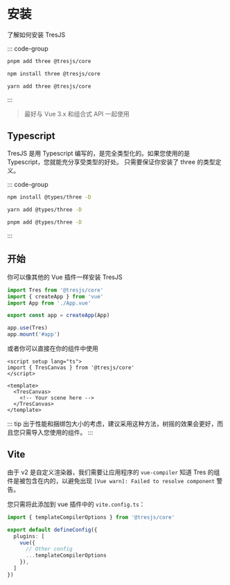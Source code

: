 # 安装

了解如何安装 TresJS

::: code-group

```bash [pnpm]
pnpm add three @tresjs/core
```

```bash [npm]
npm install three @tresjs/core
```

```bash [yarn]
yarn add three @tresjs/core
```

:::

> 最好与 Vue 3.x 和组合式 API 一起使用

## Typescript

TresJS 是用 Typescript 编写的，是完全类型化的。如果您使用的是 Typescript，您就能充分享受类型的好处。 只需要保证你安装了 three 的类型定义。

::: code-group

```bash [npm]
npm install @types/three -D
```

```bash [yarn]
yarn add @types/three -D
```

```bash [pnpm]
pnpm add @types/three -D
```

:::

## 开始

你可以像其他的 Vue 插件一样安装 TresJS

```ts
import Tres from '@tresjs/core'
import { createApp } from 'vue'
import App from './App.vue'

export const app = createApp(App)

app.use(Tres)
app.mount('#app')
```

或者你可以直接在你的组件中使用

```vue
<script setup lang="ts">
import { TresCanvas } from '@tresjs/core'
</script>

<template>
  <TresCanvas>
    <!-- Your scene here -->
  </TresCanvas>
</template>
```

::: tip
出于性能和捆绑包大小的考虑，建议采用这种方法，树摇的效果会更好，而且您只需导入您使用的组件。
:::

## Vite

由于 v2 是自定义渲染器，我们需要让应用程序的 `vue-compiler` 知道 Tres 的组件是被包含在内的，以避免出现 `[Vue warn]: Failed to resolve component` 警告。

您只需将此添加到 vue 插件中的 `vite.config.ts`：

```ts
import { templateCompilerOptions } from '@tresjs/core'

export default defineConfig({
  plugins: [
    vue({
      // Other config
      ...templateCompilerOptions
    }),
  ]
})
```
